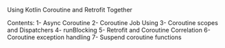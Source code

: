 Using Kotlin Coroutine and Retrofit Together

Contents:
1- Async Coroutine
2- Coroutine Job Using
3- Coroutine scopes and Dispatchers
4- runBlocking
5- Retrofit and Coroutine Correlation
6- Coroutine exception handling
7- Suspend coroutine functions

